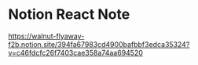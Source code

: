 # Notion React Note
https://walnut-flyaway-f2b.notion.site/394fa67983cd4900bafbbf3edca35324?v=c46fdcfc26f7403cae358a74aa694520
